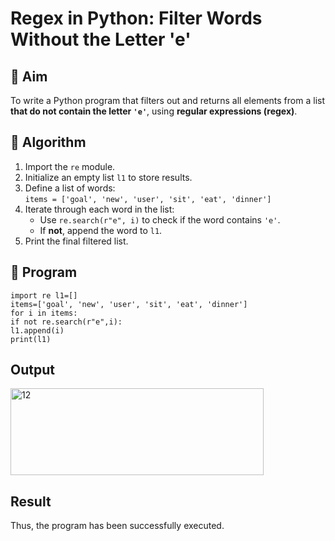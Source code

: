 # Regex in Python: Filter Words Without the Letter 'e'

## 🎯 Aim
To write a Python program that filters out and returns all elements from a list **that do not contain the letter `'e'`**, using **regular expressions (regex)**.

## 🧠 Algorithm
1. Import the `re` module.
2. Initialize an empty list `l1` to store results.
3. Define a list of words:  
   `items = ['goal', 'new', 'user', 'sit', 'eat', 'dinner']`
4. Iterate through each word in the list:
   - Use `re.search(r"e", i)` to check if the word contains `'e'`.
   - If **not**, append the word to `l1`.
5. Print the final filtered list.

## 🧾 Program
```
import re l1=[] 
items=['goal', 'new', 'user', 'sit', 'eat', 'dinner'] 
for i in items: 
if not re.search(r"e",i): 
l1.append(i) 
print(l1) 
```
## Output
<img width="405" height="139" alt="12" src="https://github.com/user-attachments/assets/91f8c814-062c-49af-96b7-8f7a09263e1e" />

## Result
Thus, the program has been successfully executed. 
